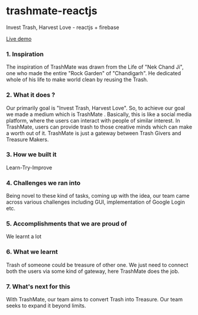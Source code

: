 # trashmate-reactjs

Invest Trash, Harvest Love - reactjs + firebase

[Live demo](https://trashmate-a7b96.web.app/)

### 1. Inspiration

The inspiration of TrashMate was drawn from the Life of
"Nek Chand Ji", one who made the entire "Rock Garden" of
"Chandigarh". He dedicated whole of his life to make
world clean by reusing the Trash.

### 2. What it does ?

Our primarily goal is "Invest Trash, Harvest Love". So,
to achieve our goal we made a medium which is TrashMate
. Basically, this is like a social media platform, where
the users can interact with people of similar interest.
In TrashMate, users can provide trash to those creative
minds which can make a worth out of it. TrashMate is
just a gateway between Trash Givers and Treasure Makers.

### 3. How we built it

Learn-Try-Improve

### 4. Challenges we ran into

Being novel to these kind of tasks, coming up with the
idea, our team came across various challenges including
GUI, implementation of Google Login etc.

### 5. Accomplishments that we are proud of

We learnt a lot

### 6. What we learnt

Trash of someone could be treasure of other one. We just
need to connect both the users via some kind of gateway,
here TrashMate does the job.

### 7. What's next for this

With TrashMate, our team aims to convert Trash into
Treasure. Our team seeks to expand it beyond limits.
